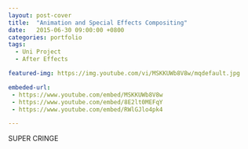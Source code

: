 ```yaml
---
layout: post-cover
title:  "Animation and Special Effects Compositing"
date:   2015-06-30 09:00:00 +0800
categories: portfolio
tags:
  - Uni Project
  - After Effects

featured-img: https://img.youtube.com/vi/MSKKUWb8V8w/mqdefault.jpg

embeded-url:
 - https://www.youtube.com/embed/MSKKUWb8V8w
 - https://www.youtube.com/embed/8E2lt0MEFqY
 - https://www.youtube.com/embed/RWlGJlo4pk4

---
```


SUPER CRINGE